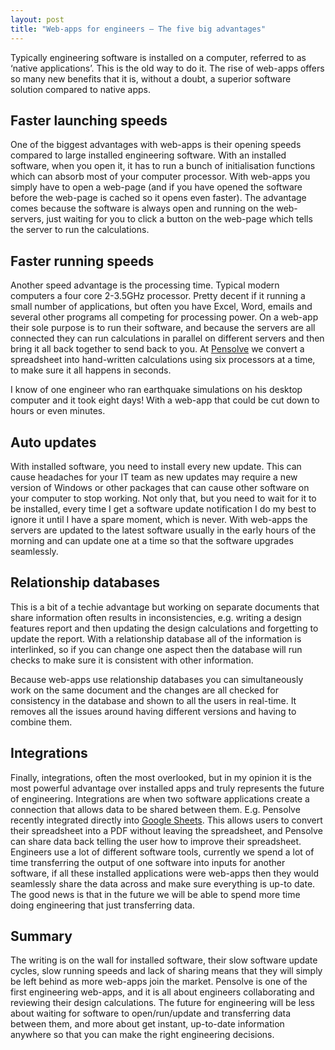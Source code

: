```yaml
---
layout: post
title: "Web-apps for engineers – The five big advantages"
---
```


Typically engineering software is installed on a computer, referred to as ‘native applications’. 
This is the old way to do it. 
The rise of web-apps offers so many new benefits that it is, without a doubt, a superior software solution compared to native apps.

Faster launching speeds
---------------------

One of the biggest advantages with web-apps is their opening speeds compared to large installed engineering software. 
With an installed software, when you open it, it has to run a bunch of 
initialisation functions which can absorb most of your computer processor. 
With web-apps you simply have to open a web-page (and if you have opened the software before the 
web-page is cached so it opens even faster).
The advantage comes because the software is always open and running on the web-servers, 
just waiting for you to click a button on the web-page which tells the server to run the calculations.

Faster running speeds
---------------------

Another speed advantage is the processing time. Typical modern computers a four core 2-3.5GHz processor. 
Pretty decent if it running a small number of applications, but often you have Excel, Word, 
emails and several other programs all competing for processing power. On a web-app their sole purpose 
is to run their software, and because the servers are all connected they can run calculations in parallel 
on different servers and then bring it all back together to send back to you. At [Pensolve](https://app.pensolve.com)
 we convert a spreadsheet 
into hand-written calculations using six processors at a time, to make sure it all happens in seconds. 

I know of one engineer who ran earthquake simulations on his desktop computer and it took eight days! 
With a web-app that could be cut down to hours or even minutes.

Auto updates
------------

With installed software, you need to install every new update. 
This can cause headaches for your IT team as new updates may require a new version of Windows or other packages 
that can cause other software on your computer to stop working. 
Not only that, but you need to wait for it to be installed, every time I get a software update notification 
I do my best to ignore it until I have a spare moment, which is never. 
With web-apps the servers are updated to the latest software usually in the early hours of the morning and 
can update one at a time so that the software upgrades seamlessly.

Relationship databases
----------------------

This is a bit of a techie advantage but working on separate documents that share information often results in inconsistencies,
 e.g. writing a design features report and then updating the design calculations and forgetting 
to update the report. 
With a relationship database all of the information is interlinked, so if you can change one aspect then the database 
will run checks to make sure it is consistent with other information.

Because web-apps use relationship databases you can simultaneously work on the same document and the changes are 
all checked for consistency in the database and shown to all the users in real-time. 
It removes all the issues around having different versions and having to combine them.

Integrations
------------

Finally, integrations, often the most overlooked, but in my opinion it is the most powerful advantage over installed 
apps and truly represents the future of engineering. 
Integrations are when two software applications create a connection that allows data to be shared between them. 
E.g. Pensolve recently integrated directly into 
[Google Sheets](https://chrome.google.com/webstore/detail/pensolve/acopnipibfgpgbchinapckibeoemeiml?hl=en). 
This allows users to convert 
their spreadsheet into a PDF without leaving the spreadsheet, and Pensolve can share data back telling the user 
how to improve their spreadsheet. Engineers use a lot of different software tools, currently we spend a lot of 
time transferring the output of one software into inputs for another software, if all these installed applications 
were web-apps then they would seamlessly share the data across and make sure everything is up-to date. 
The good news is that in the future we will be able to spend more time doing engineering that just transferring data.

Summary
-------

The writing is on the wall for installed software, their slow software update cycles, slow running speeds and 
lack of sharing means that they will simply be left behind as more web-apps join the market. 
Pensolve is one of the first engineering web-apps, and it is all about engineers collaborating 
and reviewing their design calculations. 
The future for engineering will be less about waiting for software to open/run/update and transferring 
data between them, and more about get instant, up-to-date information anywhere so that you can make the 
right engineering decisions. 




